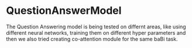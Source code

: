 # QuestionAnswerModel
The Question Answering model is being tested on differnt areas, like using different neural networks, training them on different hyper parameters and then we also tried creating co-attention module for the same baBi task.

